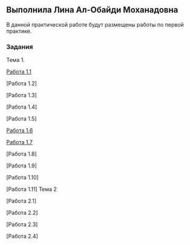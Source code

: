 ## Выполнила Лина Ал-Обайди Моханадовна

В данной практической работе будут размещены работы по первой практике.
### Задания

Тема 1.


[Работа 1.1](https://github.com/Lina-Al/-practiceLina1.github.io/blob/gh-pages/%D0%9D%D0%BE%D0%B2%D1%8B%D0%B9%20%D0%B4%D0%BE%D0%BA%D1%83%D0%BC%D0%B5%D0%BD%D1%82.pdf)

[Работа 1.2]

[Работа 1.3]

[Работа 1.4]

[Работа 1.5]

[Работа 1.6](https://kubts.ru/dokumenty/obraztsy-dokumentov-po-okhrane-truda/obuchenie-po-okhrane-truda/instruktsii-po-okhrane-truda/instruktsiya-po-okhrane-truda-dlya-programmista/)

[Работа 1.7](http://www.consultant.ru/document/cons_doc_LAW_58804/)

[Работа 1.8]

[Работа 1.9]

[Работа 1.10]

[Работа 1.11]
Тема 2

[Работа 2.1]

[Работа 2.2]

[Работа 2.3]

[Работа 2.4]



```markdohttps://lina-al.github.io/-practiceLina1.github.io/


